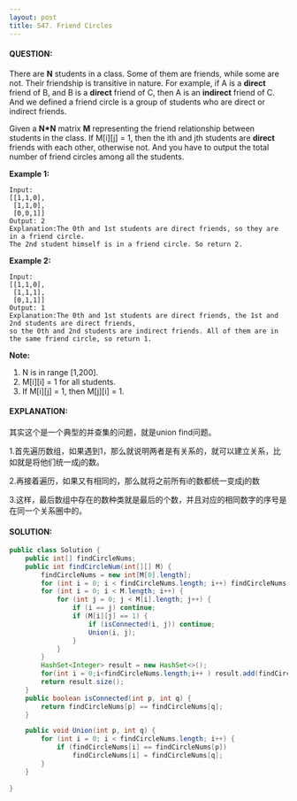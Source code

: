 ```yaml
---
layout: post
title: 547. Friend Circles
---
```


#### QUESTION:

There are **N** students in a class. Some of them are friends, while some are not. Their friendship is transitive in nature. For example, if A is a **direct** friend of B, and B is a **direct** friend of C, then A is an **indirect** friend of C. And we defined a friend circle is a group of students who are direct or indirect friends.

Given a **N\*N** matrix **M** representing the friend relationship between students in the class. If M[i][j] = 1, then the ith and jth students are **direct** friends with each other, otherwise not. And you have to output the total number of friend circles among all the students.

**Example 1:**

```
Input: 
[[1,1,0],
 [1,1,0],
 [0,0,1]]
Output: 2
Explanation:The 0th and 1st students are direct friends, so they are in a friend circle. 
The 2nd student himself is in a friend circle. So return 2.

```

**Example 2:**

```
Input: 
[[1,1,0],
 [1,1,1],
 [0,1,1]]
Output: 1
Explanation:The 0th and 1st students are direct friends, the 1st and 2nd students are direct friends, 
so the 0th and 2nd students are indirect friends. All of them are in the same friend circle, so return 1.

```

**Note:**

1. N is in range [1,200].
2. M[i][i] = 1 for all students.
3. If M[i][j] = 1, then M[j][i] = 1.

#### EXPLANATION:

其实这个是一个典型的并查集的问题，就是union find问题。

1.首先遍历数组，如果遇到1，那么就说明两者是有关系的，就可以建立关系，比如就是将他们统一成j的数。

2.再接着遍历，如果又有相同的，那么就将之前所有i的数都统一变成j的数

3.这样，最后数组中存在的数种类就是最后的个数，并且对应的相同数字的序号是在同一个关系圈中的。

#### SOLUTION:

```JAVA
public class Solution {
    public int[] findCircleNums;
    public int findCircleNum(int[][] M) {
        findCircleNums = new int[M[0].length];
        for (int i = 0; i < findCircleNums.length; i++) findCircleNums[i] = i;
        for (int i = 0; i < M.length; i++) {
            for (int j = 0; j < M[i].length; j++) {
                if (i == j) continue;
                if (M[i][j] == 1) {
                    if (isConnected(i, j)) continue;
                    Union(i, j);
                }
            }
        }
        HashSet<Integer> result = new HashSet<>();
        for(int i = 0;i<findCircleNums.length;i++ ) result.add(findCircleNums[i]);
        return result.size();
    }
    public boolean isConnected(int p, int q) {
        return findCircleNums[p] == findCircleNums[q];
    }

    public void Union(int p, int q) {
        for (int i = 0; i < findCircleNums.length; i++) {
            if (findCircleNums[i] == findCircleNums[p])
                findCircleNums[i] = findCircleNums[q];
        }
    }
    
}
```

